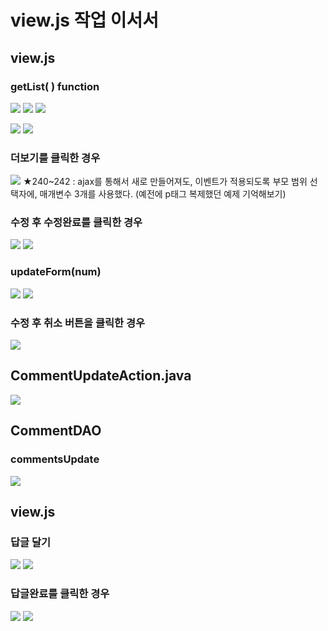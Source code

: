 # view.js 작업 이서서
## view.js
### getList( ) function
![](../image/Pasted%20image%2020240322164727.png)
![](../image/Pasted%20image%2020240322171342.png)
![](../image/Pasted%20image%2020240322172113.png)

![](../image/Pasted%20image%2020240322173104.png)
![](../image/Pasted%20image%2020240322174411.png)


### 더보기를 클릭한 경우
![](../image/Pasted%20image%2020240325090858.png)
★240~242 : ajax를 통해서 새로 만들어져도, 이벤트가 적용되도록 부모 범위 선택자에, 매개변수 3개를 사용했다. (예전에 p태그 복제했던 예제 기억해보기)

### 수정 후 수정완료를 클릭한 경우
![](../image/Pasted%20image%2020240325090911.png)
![](../image/Pasted%20image%2020240325091452.png)


### updateForm(num)
![](../image/Pasted%20image%2020240325092749.png)
![](../image/Pasted%20image%2020240325093528.png)



### 수정 후 취소 버튼을 클릭한 경우
![](../image/Pasted%20image%2020240325100517.png)




## CommentUpdateAction.java
![](../image/Pasted%20image%2020240325101814.png)



## CommentDAO
### commentsUpdate
![](../image/Pasted%20image%2020240325102409.png)



## view.js
### 답글 달기
![](../image/Pasted%20image%2020240325103705.png)
![](../image/Pasted%20image%2020240325104511.png)


### 답글완료를 클릭한 경우
![](../image/Pasted%20image%2020240325111615.png)
![](../image/Pasted%20image%2020240325112235.png)


